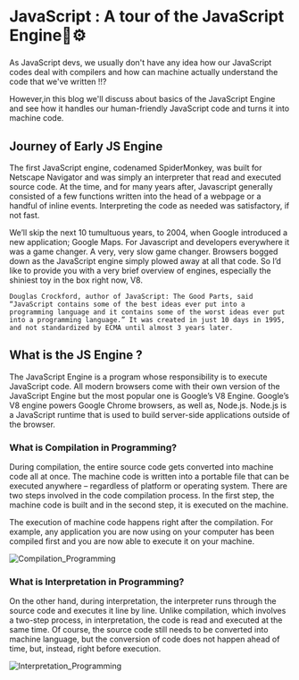 # JavaScript : A tour of the JavaScript Engine🚀⚙️

###
As JavaScript devs, we usually don't have any idea how our JavaScript codes deal with compilers and how can machine actually understand the code that we've written !!?

However,in this blog we'll discuss about basics of the JavaScript Engine and see how it handles our human-friendly JavaScript code and turns it into machine code.


## Journey of Early JS Engine
The first JavaScript engine, codenamed SpiderMonkey, was built for Netscape Navigator and was simply an interpreter that read and executed source code. At the time, and for many years after, Javascript generally consisted of a few functions written into the head of a webpage or a handful of inline events. Interpreting the code as needed was satisfactory, if not fast.

We’ll skip the next 10 tumultuous years, to 2004, when Google introduced a new application; Google Maps. For Javascript and developers everywhere it was a game changer. A very, very slow game changer. Browsers bogged down as the JavaScript engine simply plowed away at all that code. 
So I’d like to provide you with a very brief overview of engines, especially the shiniest toy in the box right now, V8.

```Douglas Crockford, author of JavaScript: The Good Parts, said “JavaScript contains some of the best ideas ever put into a programming language and it contains some of the worst ideas ever put into a programming language.” It was created in just 10 days in 1995, and not standardized by ECMA until almost 3 years later.```

## What is the JS Engine ?
The JavaScript Engine is a program whose responsibility is to execute JavaScript code. All modern browsers come with their own version of the JavaScript Engine but the most popular one is Google’s V8 Engine. Google’s V8 engine powers Google Chrome browsers, as well as, Node.js. Node.js is a JavaScript runtime that is used to build server-side applications outside of the browser.

### What is Compilation in Programming?
During compilation, the entire source code gets converted into machine code all at once. The machine code is written into a portable file that can be executed anywhere – regardless of platform or operating system. There are two steps involved in the code compilation process. In the first step, the machine code is built and in the second step, it is executed on the machine.

The execution of machine code happens right after the compilation. For example, any application you are now using on your computer has been compiled first and you are now able to execute it on your machine.

![Compilation_Programming](../../Assets/images/JavaScript-compilation-explained-1-300x48.png)

### What is Interpretation in Programming?
On the other hand, during interpretation, the interpreter runs through the source code and executes it line by line. Unlike compilation, which involves a two-step process, in interpretation, the code is read and executed at the same time. Of course, the source code still needs to be converted into machine language, but the conversion of code does not happen ahead of time, but, instead, right before execution.

![Interpretation_Programming](../../Assets/images/JavaScript-interpretation-explained-2-300x56.png)
